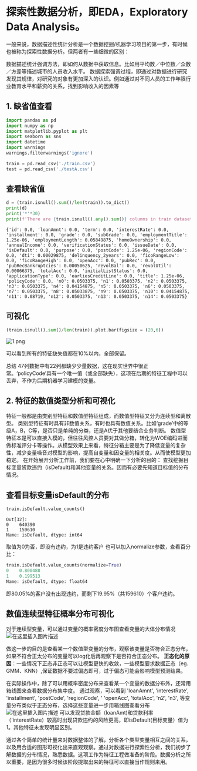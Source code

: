 # 探索性数据分析，即EDA，Exploratory Data Analysis。
一般来说，数据描述性统计分析是一个数据挖掘/机器学习项目的第一步，有时候也被称为探索性数据分析。但两者有一些细微的区别：

数据描述统计强调方法，即如何从数据中获取信息。比如用平均数／中位数／众数／方差等描述城市的人员收入水平。
数据探索强调过程，即通过对数据进行研究发现其规律，对研究的对象有更加深入的认识。例如通过对不同人员的工作年限行业教育水平和薪资的关系，找到影响收入的因素等

## 1. 缺省值查看

```python
import pandas as pd
import numpy as np
import matplotlib.pyplot as plt
import seaborn as sns
import datetime
import warnings
warnings.filterwarnings('ignore')

train = pd.read_csv('./train.csv')
test = pd.read_csv('./testA.csv')
```
## 查看缺省值
```python
d = (train.isnull().sum()/len(train)).to_dict()
print(d)
print('*'*30)
print(f'There are {train.isnull().any().sum()} columns in train dataset with missing values.')
```
```
{'id': 0.0, 'loanAmnt': 0.0, 'term': 0.0, 'interestRate': 0.0, 'installment': 0.0, 'grade': 0.0, 'subGrade': 0.0, 'employmentTitle': 1.25e-06, 'employmentLength': 0.05849875, 'homeOwnership': 0.0, 'annualIncome': 0.0, 'verificationStatus': 0.0, 'issueDate': 0.0, 'isDefault': 0.0, 'purpose': 0.0, 'postCode': 1.25e-06, 'regionCode': 0.0, 'dti': 0.00029875, 'delinquency_2years': 0.0, 'ficoRangeLow': 0.0, 'ficoRangeHigh': 0.0, 'openAcc': 0.0, 'pubRec': 0.0, 'pubRecBankruptcies': 0.00050625, 'revolBal': 0.0, 'revolUtil': 0.00066375, 'totalAcc': 0.0, 'initialListStatus': 0.0, 'applicationType': 0.0, 'earliesCreditLine': 0.0, 'title': 1.25e-06, 'policyCode': 0.0, 'n0': 0.0503375, 'n1': 0.0503375, 'n2': 0.0503375, 'n3': 0.0503375, 'n4': 0.04154875, 'n5': 0.0503375, 'n6': 0.0503375, 'n7': 0.0503375, 'n8': 0.05033875, 'n9': 0.0503375, 'n10': 0.04154875, 'n11': 0.08719, 'n12': 0.0503375, 'n13': 0.0503375, 'n14': 0.0503375}
```




## 可视化
```python
(train.isnull().sum()/len(train)).plot.bar(figsize = (20,6))
```
![1.png](https://img-blog.csdnimg.cn/20201005212815575.png?x-oss-process=image/watermark,type_ZmFuZ3poZW5naGVpdGk,shadow_10,text_aHR0cHM6Ly9ibG9nLmNzZG4ubmV0L2FkZ2hqZ2Y=,size_16,color_FFFFFF,t_70#pic_center)

可以看到所有的特征缺失值都在10%以内，全部保留。

总结
 47列数据中有22列都缺少少量数据，这在现实世界中很正常。‘policyCode’具有一个唯一值（或全部缺失），这项在后期的特征工程中可以丢弃，不作为后期机器学习建模的变量。

## 2. 特征的数值类型分析和可视化
特征一般都是由类别型特征和数值型特征组成，而数值型特征又分为连续型和离散型。
类别型特征有时具有非数值关系，有时也具有数值关系。比如‘grade’中的等级A，B，C等，是否只是单纯的分类，还是A优于其他要结合业务判断。
数值型特征本是可以直接入模的，但往往风控人员要对其做分箱，转化为WOE编码进而做标准评分卡等操作。从模型效果上来看，特征分箱主要是为了降低变量的复杂性，减少变量噪音对模型的影响，提高自变量和因变量的相关度。从而使模型更加稳定。
在开始展开分析工作前，我们要在心中明确一下分析的目的： 查找挖掘目标变量贷款违约（isDefault)和其他变量的关系。因而有必要先知道目标值的分布情况。

## 查看目标变量isDefault的分布
```python
train.isDefault.value_counts()
```
```
Out[32]:
0    640390
1    159610
Name: isDefault, dtype: int64
```
取值为0为否，即没有违约，为1是违约客户
也可以加入normalize参数，查看百分比：
```py
train.isDefault.value_counts(normalize=True)
0    0.800488
1    0.199513
Name: isDefault, dtype: float64
```
即80.05%的客户没有出现违约，而剩下19.95%（共159610）个客户违约。






## 数值连续型特征概率分布可视化
对于连续型变量，可以通过变量的概率密度分布图查看变量的大体分布情况
![在这里插入图片描述](https://img-blog.csdnimg.cn/2020100521351416.png?x-oss-process=image/watermark,type_ZmFuZ3poZW5naGVpdGk,shadow_10,text_aHR0cHM6Ly9ibG9nLmNzZG4ubmV0L2FkZ2hqZ2Y=,size_16,color_FFFFFF,t_70#pic_center)

做这一步的目的是查看某一个数值型变量的分布，观察该变量是否符合正态分布，如果不符合正太分布的变量可以log化后再观察下是否符合正态分布。
**正态化的原因**：一些情况下正态非正态可以让模型更快的收敛，一些模型要求数据正态（eg. GMM、KNN）,保证数据不要过偏态即可，过于偏态可能会影响模型预测结果。

在实际操作中，除了可以用概率密度分布来查看某一个变量的数据分布外，还常用箱线图来查看数据分布集中度。
通过观察，可以看到 'loanAmnt', 'interestRate', 'installment', 'postCode', 'regionCode', ' 'openAcc', 'totalAcc', 'n2', 'n3', 等变量分布类似于正态分布，选择这些变量进一步用箱线图查看分布
![在这里插入图片描述](https://img-blog.csdnimg.cn/20201005213655851.png?x-oss-process=image/watermark,type_ZmFuZ3poZW5naGVpdGk,shadow_10,text_aHR0cHM6Ly9ibG9nLmNzZG4ubmV0L2FkZ2hqZ2Y=,size_16,color_FFFFFF,t_70#pic_center)
可以发现贷款金额（loanAmt)和贷款利率（'interestRate）较高时出现贷款违约的风险更高，即isDefault(目标变量）值为1。其他特征未发现明显区别。


通过各个简单的统计量来对数据整体的了解，分析各个类型变量相互之间的关系，以及用合适的图形可视化出来直观观察。通过对数据进行探索性分析，我们初步了解数据的分布情况，熟悉数据。这项工作为特征工程做准备的阶段。数据分析之所以重要，是因为很多时候该阶段提取出来的特征可以直接当作规则来用。
